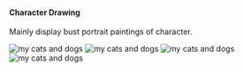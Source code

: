 #### Character Drawing
Mainly display bust portrait paintings of character.



![my cats and dogs](http://celiang.oss-cn-hangzhou.aliyuncs.com/measurement/2022-11/28/b4CEMphpCQP0Nz1669620063221128.jpg)
![my cats and dogs](http://celiang.oss-cn-hangzhou.aliyuncs.com/measurement/2022-11/28/rFP9pphprx8t071669620069221128.jpg)
![my cats and dogs](http://celiang.oss-cn-hangzhou.aliyuncs.com/measurement/2022-11/28/6WPAJphpb3C9is1669620074221128.jpg)
![my cats and dogs](http://celiang.oss-cn-hangzhou.aliyuncs.com/measurement/2022-11/28/7qVIaphpQ9ApO11669620078221128.jpg)

